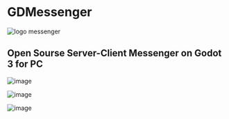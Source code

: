 # GDMessenger
![logo messenger](https://github.com/H3XAGON3ST-Games/GDMessenger/assets/83023800/589bfb2e-c14d-490f-ae35-afc941c77af0)

## Open Sourse Server-Client Messenger on Godot 3 for PC 
![image](https://github.com/H3XAGON3ST-Games/GDMessenger/assets/83023800/b4beaa5c-857b-4912-a7b8-fdff07f89017)

![image](https://github.com/H3XAGON3ST-Games/GDMessenger/assets/83023800/e705038c-368d-4f55-8ae8-da0b278d297d)

![image](https://github.com/H3XAGON3ST-Games/GDMessenger/assets/83023800/a29318fe-f582-423c-a165-c5b1f5c0e086)
